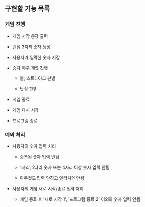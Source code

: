 ## 구현할 기능 목록

### 게임 진행

- 게임 시작 문장 출력

- 랜덤 3자리 숫자 생성

- 사용자가 입력한 숫자 저장

- 숫자 야구 게임 진행

  - 볼, 스트라이크 판별

  - 낫싱 판별

- 게임 종료

- 게임 다시 시작

- 프로그램 종료

### 예외 처리

- 사용자의 숫자 입력 처리

  - 중복된 숫자 입력 안됨

  - 1자리, 2자리 숫자 또는 4자리 이상 숫자 입력 안됨

  - 아무것도 입력 안하고 엔터치면 안됨

- 사용자의 게임 새로 시작/종료 입력 처리

  - 게임 종료 후 '새로 시작 1', '프로그램 종료 2' 이외의 숫자 입력 안됨

